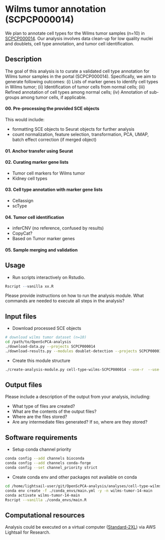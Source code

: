 # Wilms tumor annotation (SCPCP000014)

We plan to annotate cell types for the Wilms tumor samples (n=10) in [SCPCP000014](https://scpca.alexslemonade.org/projects/SCPCP000014). Our analysis involves data clean-up for low quality nuclei and doublets, cell type annotation, and tumor cell identification.

## Description

The goal of this analysis is to curate a validated cell type annotation for Wilms tumor samples in the portal (SCPCP000014). Specifically, we aim to generate following outcomes: (i) Lists of marker genes to identify cell types in Wilms tumor; (ii) Identification of tumor cells from normal cells; (iii) Refined annotation of cell types among normal cells; (iv) Annotation of sub-groups among tumor cells, if applicable.

#### 00. Pre-processing the provided SCE objects
This would include:
* formatting SCE objects to Seurat objects for further analysis
* count normalization, feature selection, transformation, PCA, UMAP, batch effect correction (if merged object)

#### 01. Anchor transfer using Seurat

#### 02. Curating marker gene lists
- Tumor cell markers for Wilms tumor
- Kidney cell types

#### 03. Cell type annotation with marker gene lists
* Cellassign
* scType

#### 04. Tumor cell identification
- inferCNV (no reference, confused by results)
- CopyCat?
- Based on Tumor marker genes

#### 05. Sample merging and validation

## Usage

* Run scripts interactively on Rstudio.
```R
Rscript --vanilla xx.R
```
Please provide instructions on how to run the analysis module.
What commands are needed to execute all steps in the analysis?

## Input files

* Download processed SCE objects
```bash
# download wilms tumor dataset (n=10)
cd /path/to/OpenScPCA-analysis
./download-data.py --projects SCPCP000014
./download-results.py --modules doublet-detection --projects SCPCP000014
```
* Create this module structure
```bash
./create-analysis-module.py cell-type-wilms-SCPCP000014 --use-r  --use-renv --use-conda --conda-file-only
```

## Output files

Please include a description of the output from your analysis, including:

- What type of files are created?
- What are the contents of the output files?
- Where are the files stored?
- Are any intermediate files generated?
If so, where are they stored?

## Software requirements

- Setup conda channel priority
```bash
conda config --add channels bioconda
conda config --add channels conda-forge
conda config --set channel_priority strict
```

- Create conda env and other packages not available on conda
```bash
cd /home/lightsail-user/git/OpenScPCA-analysis/analyses/cell-type-wilms-tumor-14
conda env create -f ./conda_envs/main.yml -y -n wilms-tumor-14-main
conda activate wilms-tumor-14-main
Rscript --vanilla ./conda_envs/main.R
```

## Computational resources

Analysis could be executed on a virtual computer ([Standard-2XL](https://openscpca.readthedocs.io/en/latest/aws/lsfr/creating-vcs/)) via AWS Lightsail for Research.
